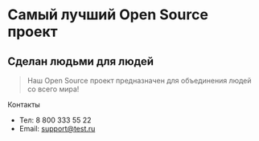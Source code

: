 # Самый лучший Open Source проект

## Сделан людьми для людей

> Наш Open Source проект предназначен для объединения людей со всего мира!

Контакты
- Тел: 8 800 333 55 22
- Email: support@test.ru

